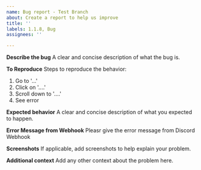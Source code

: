 ```yaml
---
name: Bug report - Test Branch
about: Create a report to help us improve
title: ''
labels: 1.1.8, Bug
assignees: ''

---
```


**Describe the bug**
A clear and concise description of what the bug is.

**To Reproduce**
Steps to reproduce the behavior:
1. Go to '...'
2. Click on '....'
3. Scroll down to '....'
4. See error

**Expected behavior**
A clear and concise description of what you expected to happen.

**Error Message from Webhook**
Pleasr give the error message from Discord Webhook

**Screenshots**
If applicable, add screenshots to help explain your problem.

**Additional context**
Add any other context about the problem here.
